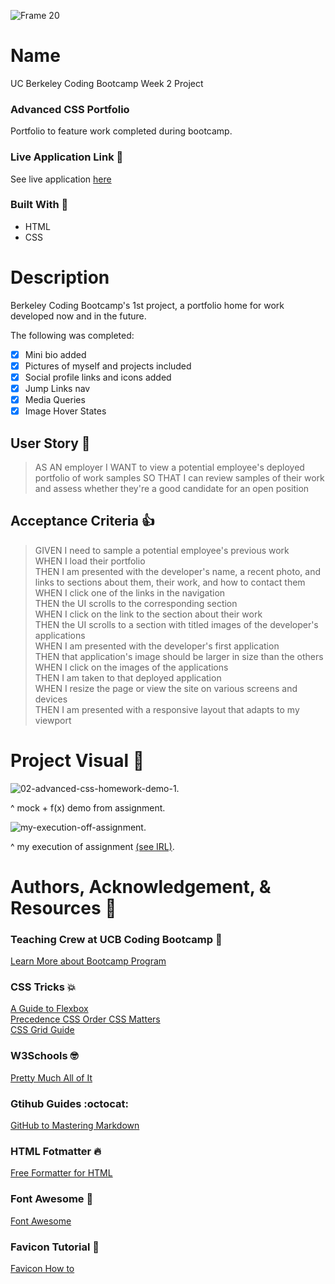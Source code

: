 ![Frame 20](https://user-images.githubusercontent.com/77648727/109896372-b1a68500-7c45-11eb-9e0b-f921d8be3826.png)

# Name 
UC Berkeley Coding Bootcamp Week 2 Project

### Advanced CSS Portfolio

Portfolio to feature work completed during bootcamp.

### Live Application Link :eyes:
See live application [here](https://sarahdurks.github.io/my-portfolio/)

### Built With :toolbox: 
- HTML
- CSS

# Description 
Berkeley Coding Bootcamp's 1st project, a portfolio home for work developed now and in the future.

The following was completed:

- [x] Mini bio added
- [x] Pictures of myself and projects included
- [x] Social profile links and icons added
- [x] Jump Links nav
- [x] Media Queries
- [x] Image Hover States

## User Story :book:

> AS AN employer
> I WANT to view a potential employee's deployed portfolio of work samples
> SO THAT I can review samples of their work and assess whether they're a good candidate for an open position

## Acceptance Criteria :+1:

> GIVEN I need to sample a potential employee's previous work   
> WHEN I load their portfolio   
> THEN I am presented with the developer's name, a recent photo, and links to sections about them, their work, and how to contact them   
> WHEN I click one of the links in the navigation   
> THEN the UI scrolls to the corresponding section   
> WHEN I click on the link to the section about their work   
> THEN the UI scrolls to a section with titled images of the developer's applications   
> WHEN I am presented with the developer's first application   
> THEN that application's image should be larger in size than the others   
> WHEN I click on the images of the applications   
> THEN I am taken to that deployed application   
> WHEN I resize the page or view the site on various screens and devices   
> THEN I am presented with a responsive layout that adapts to my viewport   

# Project Visual :metal:
![02-advanced-css-homework-demo-1](https://user-images.githubusercontent.com/77648727/107163594-3eb83000-695f-11eb-9118-0da4b82f8627.gif). 

^ mock + f(x) demo from assignment. 

![my-execution-off-assignment](https://user-images.githubusercontent.com/77648727/107862790-13708d80-6e04-11eb-8b7d-c84087ec9a68.gif). 

^ my execution of assignment [(see IRL)](https://sarahdurks.github.io/my-portfolio/). 

# Authors, Acknowledgement, & Resources :handshake:
### Teaching Crew at UCB Coding Bootcamp :tada:
[Learn More about Bootcamp Program](https://bootcamp.berkeley.edu/coding/) 

### CSS Tricks :boom:
[A Guide to Flexbox](https://css-tricks.com/snippets/css/a-guide-to-flexbox)   
[Precedence CSS Order CSS Matters](https://css-tricks.com/precedence-css-order-css-matters)   
[CSS Grid Guide](https://css-tricks.com/snippets/css/complete-guide-grid/)

### W3Schools :nerd_face:
[Pretty Much All of It](https://www.w3schools.com)

### Gtihub Guides :octocat:
[GitHub to Mastering Markdown](https://guides.github.com/features/mastering-markdown/)

### HTML Fotmatter :fire:
[Free Formatter for HTML](https://www.freeformatter.com/)

### Font Awesome :raised_hands:
[Font Awesome](https://fontawesome.com/)

### Favicon Tutorial :tada:
[Favicon How to](https://favicon.io/tutorials/how-to-add-a-favicon-to-a-website-png-format/)

